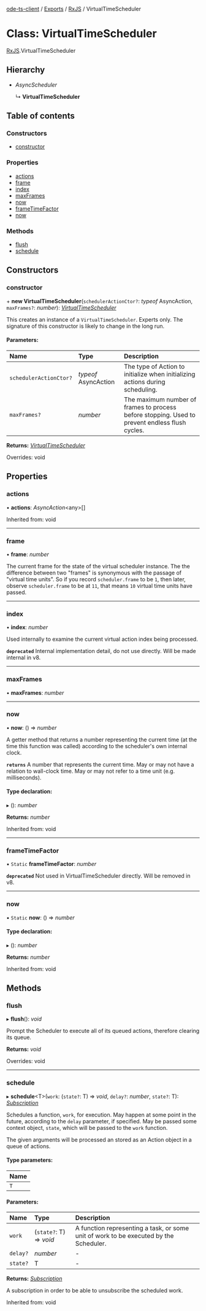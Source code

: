 [ode-ts-client](../README.md) / [Exports](../modules.md) / [RxJS](../modules/rxjs.md) / VirtualTimeScheduler

# Class: VirtualTimeScheduler

[RxJS](../modules/rxjs.md).VirtualTimeScheduler

## Hierarchy

* *AsyncScheduler*

  ↳ **VirtualTimeScheduler**

## Table of contents

### Constructors

- [constructor](rxjs.virtualtimescheduler.md#constructor)

### Properties

- [actions](rxjs.virtualtimescheduler.md#actions)
- [frame](rxjs.virtualtimescheduler.md#frame)
- [index](rxjs.virtualtimescheduler.md#index)
- [maxFrames](rxjs.virtualtimescheduler.md#maxframes)
- [now](rxjs.virtualtimescheduler.md#now)
- [frameTimeFactor](rxjs.virtualtimescheduler.md#frametimefactor)
- [now](rxjs.virtualtimescheduler.md#now)

### Methods

- [flush](rxjs.virtualtimescheduler.md#flush)
- [schedule](rxjs.virtualtimescheduler.md#schedule)

## Constructors

### constructor

\+ **new VirtualTimeScheduler**(`schedulerActionCtor?`: *typeof* AsyncAction, `maxFrames?`: *number*): [*VirtualTimeScheduler*](rxjs.virtualtimescheduler.md)

This creates an instance of a `VirtualTimeScheduler`. Experts only. The signature of
this constructor is likely to change in the long run.

#### Parameters:

Name | Type | Description |
:------ | :------ | :------ |
`schedulerActionCtor?` | *typeof* AsyncAction | The type of Action to initialize when initializing actions during scheduling.   |
`maxFrames?` | *number* | The maximum number of frames to process before stopping. Used to prevent endless flush cycles.    |

**Returns:** [*VirtualTimeScheduler*](rxjs.virtualtimescheduler.md)

Overrides: void

## Properties

### actions

• **actions**: *AsyncAction*<any\>[]

Inherited from: void

___

### frame

• **frame**: *number*

The current frame for the state of the virtual scheduler instance. The the difference
between two "frames" is synonymous with the passage of "virtual time units". So if
you record `scheduler.frame` to be `1`, then later, observe `scheduler.frame` to be at `11`,
that means `10` virtual time units have passed.

___

### index

• **index**: *number*

Used internally to examine the current virtual action index being processed.

**`deprecated`** Internal implementation detail, do not use directly. Will be made internal in v8.

___

### maxFrames

• **maxFrames**: *number*

___

### now

• **now**: () => *number*

A getter method that returns a number representing the current time
(at the time this function was called) according to the scheduler's own
internal clock.

**`returns`** A number that represents the current time. May or may not
have a relation to wall-clock time. May or may not refer to a time unit
(e.g. milliseconds).

#### Type declaration:

▸ (): *number*

**Returns:** *number*

Inherited from: void

___

### frameTimeFactor

▪ `Static` **frameTimeFactor**: *number*

**`deprecated`** Not used in VirtualTimeScheduler directly. Will be removed in v8.

___

### now

▪ `Static` **now**: () => *number*

#### Type declaration:

▸ (): *number*

**Returns:** *number*

Inherited from: void

## Methods

### flush

▸ **flush**(): *void*

Prompt the Scheduler to execute all of its queued actions, therefore
clearing its queue.

**Returns:** *void*

Overrides: void

___

### schedule

▸ **schedule**<T\>(`work`: (`state?`: T) => *void*, `delay?`: *number*, `state?`: T): [*Subscription*](rxjs.subscription.md)

Schedules a function, `work`, for execution. May happen at some point in
the future, according to the `delay` parameter, if specified. May be passed
some context object, `state`, which will be passed to the `work` function.

The given arguments will be processed an stored as an Action object in a
queue of actions.

#### Type parameters:

Name |
:------ |
`T` |

#### Parameters:

Name | Type | Description |
:------ | :------ | :------ |
`work` | (`state?`: T) => *void* | A function representing a task, or some unit of work to be executed by the Scheduler.   |
`delay?` | *number* | - |
`state?` | T | - |

**Returns:** [*Subscription*](rxjs.subscription.md)

A subscription in order to be able to unsubscribe
the scheduled work.

Inherited from: void
